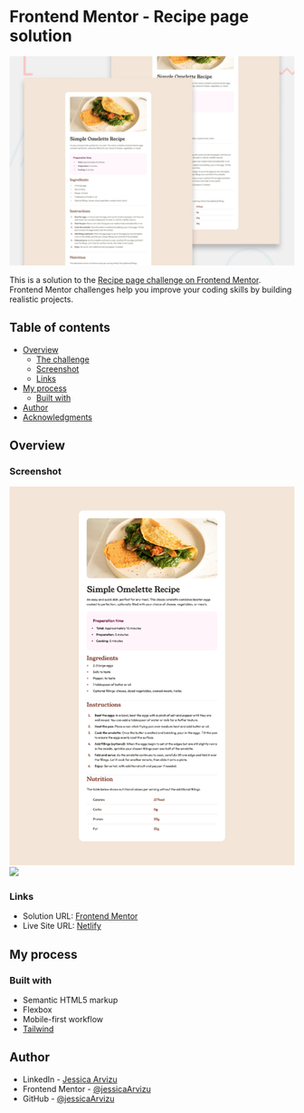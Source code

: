 # Frontend Mentor - Recipe page solution

![Design preview for the Recipe page coding challenge](./design/desktop-preview.jpg)

This is a solution to the [Recipe page challenge on Frontend Mentor](https://www.frontendmentor.io/challenges/recipe-page-KiTsR8QQKm). Frontend Mentor challenges help you improve your coding skills by building realistic projects. 

## Table of contents

- [Overview](#overview)
  - [The challenge](#the-challenge)
  - [Screenshot](#screenshot)
  - [Links](#links)
- [My process](#my-process)
  - [Built with](#built-with)
- [Author](#author)
- [Acknowledgments](#acknowledgments)


## Overview

### Screenshot

![](./images/screenshot-desktop.png)
![](./images/screenshot-mobile.png)

### Links

- Solution URL: [Frontend Mentor](https://www.frontendmentor.io/solutions/-recipe-page-with-tailwind-css-VieStDyRwF)
- Live Site URL: [Netlify](https://bejewelled-dragon-894e3a.netlify.app/)

## My process

### Built with

- Semantic HTML5 markup
- Flexbox
- Mobile-first workflow
- [Tailwind](https://tailwindcss.com/)

## Author

- LinkedIn - [Jessica Arvizu](https://www.linkedin.com/in/jessica-arvizu/)
- Frontend Mentor - [@jessicaArvizu](https://www.frontendmentor.io/profile/jessicaArvizu)
- GitHub - [@jessicaArvizu](https://github.com/jessicaArvizu)

